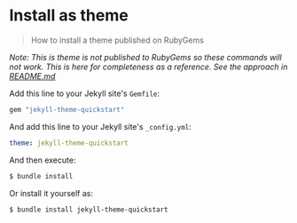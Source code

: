# Install as theme
> How to install a theme published on RubyGems

_Note: This is theme is not published to RubyGems so these commands will not work. This is here for completeness as a reference. See the approach in [README.md](README.md#installation)_

Add this line to your Jekyll site's `Gemfile`:

```ruby
gem "jekyll-theme-quickstart"
```

And add this line to your Jekyll site's `_config.yml`:

```yaml
theme: jekyll-theme-quickstart
```

And then execute:

```sh
$ bundle install
```

Or install it yourself as:

```sh
$ bundle install jekyll-theme-quickstart
```
